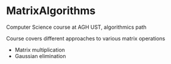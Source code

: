 # MatrixAlgorithms
Computer Science course at AGH UST, algorithmics path

Course covers different approaches to various matrix operations
- Matrix multiplication
- Gaussian elimination
